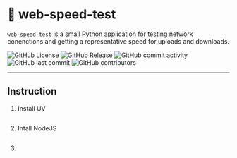 # 📌 web-speed-test
`web-speed-test` is a small Python application for testing network conenctions and getting a representative speed for uploads and downloads. 

![GitHub License](https://img.shields.io/github/license/kscardinal/web-speed-test)
![GitHub Release](https://img.shields.io/github/v/release/kscardinal/web-speed-test)
![GitHub commit activity](https://img.shields.io/github/commit-activity/t/kscardinal/web-speed-test)
![GitHub last commit](https://img.shields.io/github/last-commit/kscardinal/web-speed-test)
![GitHub contributors](https://img.shields.io/github/contributors/kscardinal/web-speed-test)

---

## Instruction

1. Install UV
```
```

2. Intall NodeJS
```
```

3. 